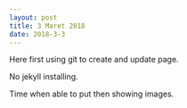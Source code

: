 ```yaml
---
layout: post
title: 3 Maret 2018
date: 2018-3-3
---
```

Here first using git to create and update page.

No jekyll installing.

Time when able to put then showing images.